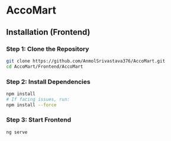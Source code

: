 # AccoMart

## Installation (Frontend)

### Step 1: Clone the Repository

```bash
git clone https://github.com/AnmolSrivastava376/AccoMart.git
cd AccoMart/Frontend/AccoMart
```
### Step 2: Install Dependencies

```bash
npm install
# If facing issues, run:
npm install --force
```
### Step 3: Start Frontend 
```bash
ng serve
```
